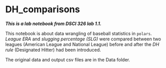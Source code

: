 # DH_comparisons
 ***This is a lab notebook from DSCI 326 lab 1.1.***
 
 This notebook is about data wrangling of baseball statistics in `polars`.
 *League ERA* and *slugging percentage (SLG)* were compared between two leagues (American League and National League) before and after the *DH rule* (Designated Hitter) had been introduced.

 The original data and output csv files are in the Data folder.
 
